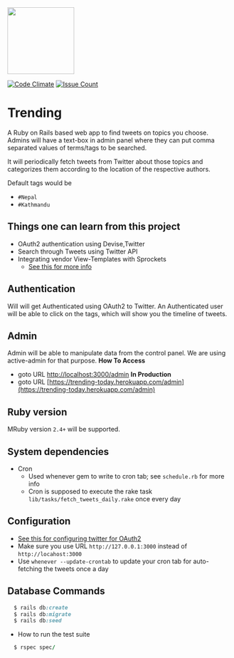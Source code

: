 <img src="http://laura.productions/wp-content/uploads/2015/06/09352fdbe35a23ea367800dbbb95df421.png" width="150">

[![Code Climate](https://codeclimate.com/github/shivabhusal/trending/badges/gpa.svg)](https://codeclimate.com/github/shivabhusal/trending)
[![Issue Count](https://codeclimate.com/github/shivabhusal/trending/badges/issue_count.svg)](https://codeclimate.com/github/shivabhusal/trending)

# Trending  

A Ruby on Rails based web app to find tweets on topics you choose. Admins will have a text-box in admin 
panel where they can put comma separated values of terms/tags to be searched.

It will periodically fetch tweets from Twitter about those topics and categorizes them according to the location 
of the respective authors.

Default tags would be
- `#Nepal`
- `#Kathmandu`

## Things one can learn from this project
  - OAuth2 authentication using Devise,Twitter
  - Search through Tweets using Twitter API
  - Integrating vendor View-Templates with Sprockets
    - [See this for more info](https://cbabhusal.wordpress.com/2017/07/19/rails-using-bootstrap-templates-in-vendor/)

## Authentication
Will will get Authenticated using OAuth2 to Twitter. An Authenticated user will be able to click on the tags, 
which will show you the timeline of tweets.

## Admin
Admin will be able to manipulate data from the control panel. We are using active-admin for that purpose. 
**How To Access**  
- goto URL [http://localhost:3000/admin](http://localhost:3000/admin)
**In Production**  
- goto URL [https://trending-today.herokuapp.com/admin](https://trending-today.herokuapp.com/admin)

## Ruby version
MRuby version `2.4+` will be supported.

## System dependencies
  - Cron
    - Used whenever gem to write to cron tab; see `schedule.rb` for more info
    - Cron is supposed to execute the rake task `lib/tasks/fetch_tweets_daily.rake` once every day

## Configuration
  - [See this for configuring twitter for OAuth2](/doc/images/twitter_oauth_localhost.png)
  - Make sure you use URL `http://127.0.0.1:3000` instead of `http://locahost:3000`
  - Use `whenever --update-crontab` to update your cron tab for auto-fetching the tweets once a day

## Database Commands
```ruby
  $ rails db:create
  $ rails db:migrate
  $ rails db:seed
```

* How to run the test suite
```ruby
  $ rspec spec/
```